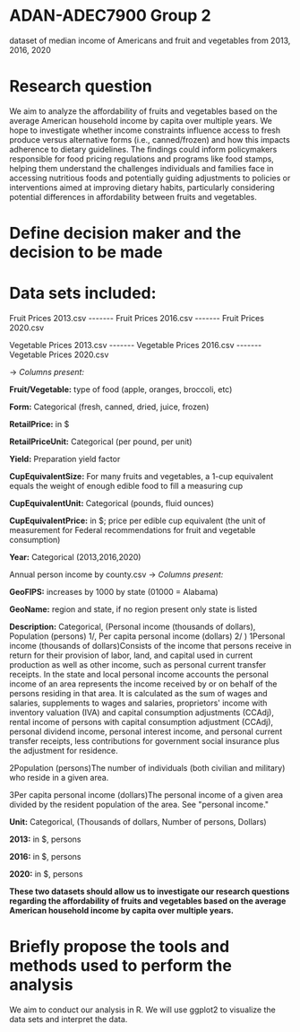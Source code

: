 # ADAN-ADEC7900 Group 2
dataset of median income of Americans and fruit and vegetables from 2013, 2016, 2020

# Research question

We aim to analyze the affordability of fruits and vegetables based on the average American household income by capita over multiple years. We hope to investigate whether income constraints influence access to fresh produce versus alternative forms (i.e., canned/frozen) and how this impacts adherence to dietary guidelines. The findings could inform policymakers responsible for food pricing regulations and programs like food stamps, helping them understand the challenges individuals and families face in accessing nutritious foods and potentially guiding adjustments to policies or interventions aimed at improving dietary habits, particularly considering potential differences in affordability between fruits and vegetables.

# Define decision maker and the decision to be made

# Data sets included:
Fruit Prices 2013.csv ------- Fruit Prices 2016.csv   -------   Fruit Prices 2020.csv

Vegetable Prices 2013.csv ------- Vegetable Prices 2016.csv ------- Vegetable Prices 2020.csv

-> 
*Columns present:*

**Fruit/Vegetable:** type of food (apple, oranges, broccoli, etc)

**Form:** Categorical (fresh, canned, dried, juice, frozen)

**RetailPrice:** in $

**RetailPriceUnit:** Categorical (per pound, per unit)

**Yield:** Preparation yield factor

**CupEquivalentSize:** For many fruits and vegetables, a 1-cup equivalent equals the weight of enough edible food to fill a measuring cup

**CupEquivalentUnit:** Categorical (pounds, fluid ounces)

**CupEquivalentPrice:** in $; price per edible cup equivalent (the unit of measurement for Federal recommendations for fruit and vegetable consumption)

**Year:** Categorical (2013,2016,2020)

Annual person income by county.csv
-> *Columns present:*

**GeoFIPS:** increases by 1000 by state (01000 = Alabama)

**GeoName:** region and state, if no region present only state is listed

**Description:** Categorical, (Personal income (thousands of dollars), Population (persons) 1/, Per capita personal income (dollars) 2/	)
1Personal income (thousands of dollars)Consists of the income that persons receive in return for their provision of labor, land, and capital used in current production as well as other income, such as personal current transfer receipts. In the state and local personal income accounts the personal income of an area represents the income received by or on behalf of the persons residing in that area. It is calculated as the sum of wages and salaries, supplements to wages and salaries, proprietors' income with inventory valuation (IVA) and capital consumption adjustments (CCAdj), rental income of persons with capital consumption adjustment (CCAdj), personal dividend income, personal interest income, and personal current transfer receipts, less contributions for government social insurance plus the adjustment for residence.

2Population (persons)The number of individuals (both civilian and military) who reside in a given area.

3Per capita personal income (dollars)The personal income of a given area divided by the resident population of the area. See "personal income." 


**Unit:** Categorical, (Thousands of dollars, Number of persons, Dollars)

**2013:** in $, persons

**2016:** in $, persons

**2020:** in $, persons

**These two datasets should allow us to investigate our research questions regarding the affordability of fruits and vegetables based on the average American household income by capita over multiple years.**

# Briefly propose the tools and methods used to perform the analysis 

We aim to conduct our analysis in R. We will use ggplot2 to visualize the data sets and interpret the data. 
